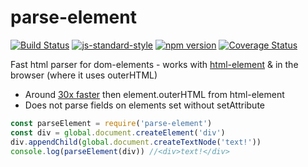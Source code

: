 # parse-element
<!-- VDOC.badges travis; standard; npm; coveralls -->
<!-- DON'T EDIT THIS SECTION (including comments), INSTEAD RE-RUN `vdoc` TO UPDATE -->
[![Build Status](https://travis-ci.org/vigour-io/parse-element.svg?branch=master)](https://travis-ci.org/vigour-io/parse-element)
[![js-standard-style](https://img.shields.io/badge/code%20style-standard-brightgreen.svg)](http://standardjs.com/)
[![npm version](https://badge.fury.io/js/parse-element.svg)](https://badge.fury.io/js/parse-element)
[![Coverage Status](https://coveralls.io/repos/github/vigour-io/parse-element/badge.svg?branch=master)](https://coveralls.io/github/vigour-io/parse-element?branch=master)

<!-- VDOC END -->
Fast html parser for dom-elements - works with [html-element](https://www.npmjs.com/package/html-element)
& in the browser (where it uses outerHTML)

- Around [30x faster](https://github.com/vigour-io/parse-element/tree/master/test/perf.js) then element.outerHTML from html-element
- Does not parse fields on elements set without setAttribute

```javascript
const parseElement = require('parse-element')
const div = global.document.createElement('div')
div.appendChild(global.document.createTextNode('text!'))
console.log(parseElement(div)) //<div>text!</div>
```